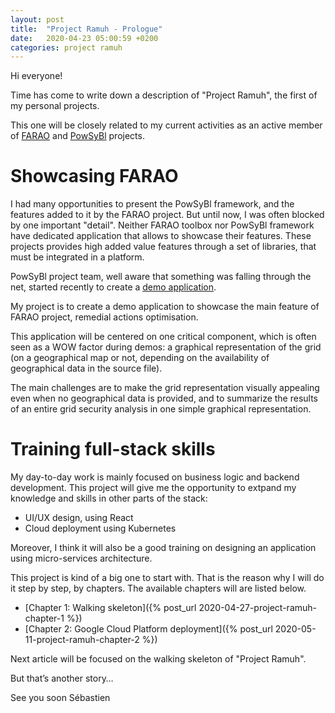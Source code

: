 ```yaml
---
layout: post
title:  "Project Ramuh - Prologue"
date:   2020-04-23 05:00:59 +0200
categories: project ramuh
---
```


Hi everyone!

Time has come to write down a description of "Project Ramuh", the first of my personal projects.

This one will be closely related to my current activities as an active member of [FARAO][farao-website] and [PowSyBl][powsybl-website] projects.

# Showcasing FARAO

I had many opportunities to present the PowSyBl framework, and the features added to it by the FARAO project. But until now, I was often blocked by one important "detail". Neither FARAO toolbox nor PowSyBl framework have dedicated application that allows to showcase  their features. These projects provides high added value features through a set of libraries, that must be integrated in a platform.

PowSyBl project team, well aware that something was falling through the net, started recently to create a [demo application][powsybl-demo].

My project is to create a demo application to showcase the main feature of FARAO project, remedial actions optimisation.

This application will be centered on one critical component, which is often seen as a WOW factor during demos: a graphical representation of the grid (on a geographical map or not, depending on the availability of geographical data in the source file).

The main challenges are to make the grid representation visually appealing even when no geographical data is provided, and to summarize the results of an entire grid security analysis in one simple graphical representation.

# Training full-stack skills

My day-to-day work is mainly focused on business logic and backend development. This project will give me the opportunity to extpand my knowledge and skills in other parts of the stack:
- UI/UX design, using React
- Cloud deployment using Kubernetes

Moreover, I think it will also be a good training on designing an application using micro-services architecture.

This project is kind of a big one to start with. That is the reason why I will do it step by step, by chapters. The available chapters will are listed below.
- [Chapter 1: Walking skeleton]({% post_url 2020-04-27-project-ramuh-chapter-1 %})
- [Chapter 2: Google Cloud Platform deployment]({% post_url 2020-05-11-project-ramuh-chapter-2 %})

Next article will be focused on the walking skeleton of "Project Ramuh".

But that’s another story…

See you soon
Sébastien

[powsybl-website]: https://www.powsybl.org/
[farao-website]:   https://farao-community.github.io/
[powsybl-demo]: https://demo.powsybl.org/
